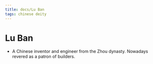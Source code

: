 ```yaml
---
title: docs/Lu Ban
tags: chinese deity
---
```


# Lu Ban 
- A Chinese inventor and engineer from the Zhou dynasty. Nowadays revered as a patron of builders.